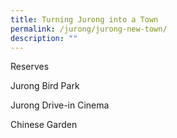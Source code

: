```yaml
---
title: Turning Jurong into a Town
permalink: /jurong/jurong-new-town/
description: ""
---
```

Reserves

Jurong Bird Park

Jurong Drive-in Cinema

Chinese Garden